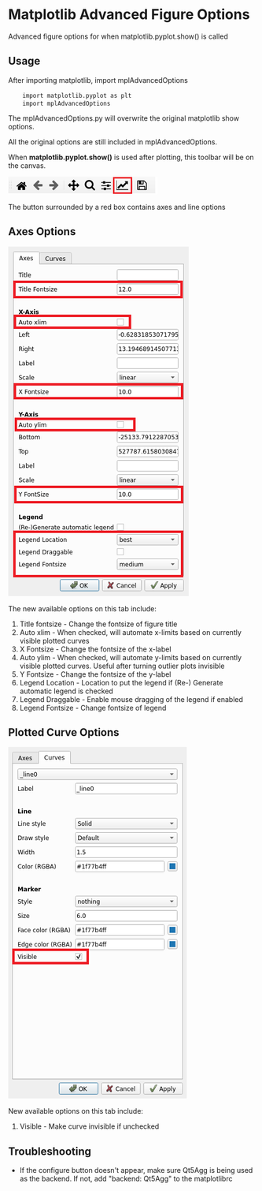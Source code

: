 # Matplotlib Advanced Figure Options
Advanced figure options for when matplotlib.pyplot.show() is called

## Usage

After importing matplotlib, import mplAdvancedOptions
```
    import matplotlib.pyplot as plt
    import mplAdvancedOptions
```
The mplAdvancedOptions.py will overwrite the original matplotlib show options.

All the original options are still included in mplAdvancedOptions.

When **matplotlib.pyplot.show()** is used after plotting, this toolbar will be on the canvas.

![NavigationToolbar](screenshots/toolbarImg.png)

The button surrounded by a red box contains axes and line options

## Axes Options

![Axes Options](screenshots/axesImg.png)

The new available options on this tab include:

1. Title fontsize - Change the fontsize of figure title
1. Auto xlim - When checked, will automate x-limits based on currently visible plotted curves
1. X Fontsize - Change the fontsize of the x-label
1. Auto ylim - When checked, will automate y-limits based on currently visible plotted curves. Useful after turning outlier plots invisible
1. Y Fontsize - Change the fontsize of the y-label
1. Legend Location - Location to put the legend if (Re-) Generate automatic legend is checked
1. Legend Draggable - Enable mouse dragging of the legend if enabled
1. Legend Fontsize - Change fontsize of legend

## Plotted Curve Options

![Curve Options](screenshots/curveImg.png)

New available options on this tab include:

1. Visible - Make curve invisible if unchecked

## Troubleshooting

* If the configure button doesn't appear, make sure Qt5Agg is being used as the backend.
If not, add "backend: Qt5Agg" to the matplotlibrc